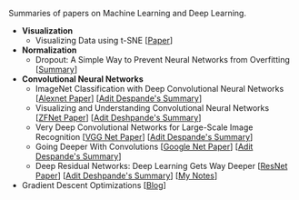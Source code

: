 Summaries of papers on Machine Learning and Deep Learning. <br/>

* <b>Visualization</b>
  * Visualizing Data using t-SNE [[Paper](http://www.jmlr.org/papers/volume9/vandermaaten08a/vandermaaten08a.pdf)]
* <b>Normalization</b>
  * Dropout: A Simple Way to Prevent Neural Networks from Overfitting [[Summary](https://ndeepesh.github.io/post/dropout/)]
* <b>Convolutional Neural Networks</b>
  * ImageNet Classification with Deep Convolutional Neural Networks [[Alexnet Paper](https://papers.nips.cc/paper/4824-imagenet-classification-with-deep-convolutional-neural-networks.pdf)] [[Adit Despande's Summary](https://adeshpande3.github.io/adeshpande3.github.io/The-9-Deep-Learning-Papers-You-Need-To-Know-About.html)]
  * Visualizing and Understanding Convolutional Neural Networks [[ZFNet Paper](https://arxiv.org/pdf/1311.2901v3.pdf)] [[Adit Deshpande's Summary](https://adeshpande3.github.io/adeshpande3.github.io/The-9-Deep-Learning-Papers-You-Need-To-Know-About.html)]
  * Very Deep Convolutional Networks for Large-Scale Image Recognition [[VGG Net Paper](https://arxiv.org/abs/1409.1556)] [[Adit Despande's Summary](https://adeshpande3.github.io/adeshpande3.github.io/The-9-Deep-Learning-Papers-You-Need-To-Know-About.html)]
  * Going Deeper With Convolutions [[Google Net Paper](http://www.cv-foundation.org/openaccess/content_cvpr_2015/papers/Szegedy_Going_Deeper_With_2015_CVPR_paper.pdf)] [[Adit Despande's Summary](https://adeshpande3.github.io/adeshpande3.github.io/The-9-Deep-Learning-Papers-You-Need-To-Know-About.html)]
  * Deep Residual Networks: Deep Learning Gets Way Deeper [[ResNet Paper](http://www.cv-foundation.org/openaccess/content_cvpr_2015/papers/Szegedy_Going_Deeper_With_2015_CVPR_paper.pdf)] [[Adit Deshpande's Summary](https://adeshpande3.github.io/adeshpande3.github.io/The-9-Deep-Learning-Papers-You-Need-To-Know-About.html)] [[My Notes](https://github.com/ndeepesh/papers-I-read/blob/master/summaries/res-net.md)]
* Gradient Descent Optimizations [[Blog](https://ndeepesh.github.io/post/gradientdescentoptimizations/)]
